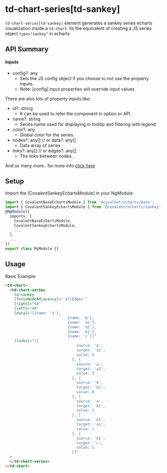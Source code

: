 # td-chart-series[td-sankey]

`td-chart-series[td-sankey]` element generates a sankey series echarts visualization inside a `td-chart`. Its the equivalent of creating a JS series object `type="sankey"` in echarts.

## API Summary

#### Inputs

- config?: any
  - Sets the JS config object if you choose to not use the property inputs.
  - Note: [config] input properties will override input values

There are also lots of property inputs like:

- id?: string
  - It can be used to refer the component in option or API.
- name?: string
  - Series name used for displaying in tooltip and filtering with legend.
- color?: any
  - Global color for the series.
- nodes?: any[] // or data?: any[]
  - Data array of series.
- links?: any[] // or edges?: any[]
  - The links between nodes.

And so many more.. for more info [click here](https://echarts.apache.org/en/option.html#series-sankey)

## Setup

Import the [CovalentSankeyEchartsModule] in your NgModule:

```typescript
import { CovalentBaseEchartsModule } from '@covalent/echarts/base';
import { CovalentSankeyEchartsModule } from '@covalent/echarts/sankey';
@NgModule({
  imports: [
    CovalentBaseEchartsModule,
    CovalentSankeyEchartsModule,
    ...
  ],
  ...
})
export class MyModule {}
```

## Usage

Basic Example:

```html
<td-chart>
  <td-chart-series
    td-sankey
    [focusNodeAdjacency]="'allEdges'"
    [right]="40"
    [left]="40"
    [data]="[{name: 'a'},
                            {name: 'b'},
                            {name: 'a1'},
                            {name: 'a2'},
                            {name: 'b1'},
                            {name: 'c'}]"
    [links]="[{
                                source: 'a',
                                target: 'a1',
                                value: 5
                              }, {
                                source: 'a',
                                target: 'a2',
                                value: 3
                              }, {
                                source: 'b',
                                target: 'b1',
                                value: 8
                              }, {
                                source: 'a',
                                target: 'b1',
                                value: 3
                              }, {
                                source: 'b1',
                                target: 'a1',
                                value: 1
                              }, {
                                source: 'b1',
                                target: 'c',
                                value: 2
                              }]"
  >
  </td-chart-series>
</td-chart>
```
